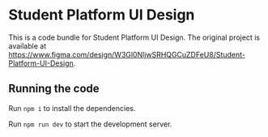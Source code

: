 
  # Student Platform UI Design

  This is a code bundle for Student Platform UI Design. The original project is available at https://www.figma.com/design/W3Gl0NljwSRHQGCuZDFeU8/Student-Platform-UI-Design.

  ## Running the code

  Run `npm i` to install the dependencies.

  Run `npm run dev` to start the development server.
  
